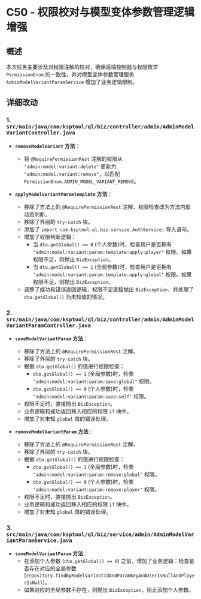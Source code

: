 # C50 - 权限校对与模型变体参数管理逻辑增强

## 概述

本次任务主要涉及对权限注解的校对，确保后端控制器与权限枚举 `PermissionEnum` 的一致性，并对模型变体参数管理服务 `AdminModelVariantParamService` 增加了业务逻辑限制。

## 详细改动

### 1. `src/main/java/com/ksptool/ql/biz/controller/admin/AdminModelVariantController.java`

-   **`removeModelVariant` 方法**：
    -   将 `@RequirePermissionRest` 注解的权限从 `"admin:model:variant:delete"` 更新为 `"admin:model:variant:remove"`，以匹配 `PermissionEnum.ADMIN_MODEL_VARIANT_REMOVE`。

-   **`applyModelVariantParamTemplate` 方法**：
    -   移除了方法上的 `@RequirePermissionRest` 注解，权限检查改为方法内部动态判断。
    -   移除了外层的 `try-catch` 块。
    -   添加了 `import com.ksptool.ql.biz.service.AuthService;` 导入语句。
    -   增加了权限判断逻辑：
        -   当 `dto.getGlobal() == 0` (个人参数)时，检查用户是否拥有 `"admin:model:variant:param:template:apply:player"` 权限。如果权限不足，则抛出 `BizException`。
        -   当 `dto.getGlobal() == 1` (全局参数)时，检查用户是否拥有 `"admin:model:variant:param:template:apply:global"` 权限。如果权限不足，则抛出 `BizException`。
    -   调整了成功和错误返回逻辑，权限不足直接抛出 `BizException`，并处理了 `dto.getGlobal()` 为未知值的情况。

### 2. `src/main/java/com/ksptool/ql/biz/controller/admin/AdminModelVariantParamController.java`

-   **`saveModelVariantParam` 方法**：
    -   移除了方法上的 `@RequirePermissionRest` 注解。
    -   移除了外层的 `try-catch` 块。
    -   根据 `dto.getGlobal()` 的值进行权限检查：
        -   `dto.getGlobal() == 1` (全局参数)时，检查 `"admin:model:variant:param:save:global"` 权限。
        -   `dto.getGlobal() == 0` (个人参数)时，检查 `"admin:model:variant:param:save:self"` 权限。
    -   权限不足时，直接抛出 `BizException`。
    -   业务逻辑和成功返回移入相应的权限 `if` 块中。
    -   增加了对未知 `global` 值的错误处理。

-   **`removeModelVariantParam` 方法**：
    -   移除了方法上的 `@RequirePermissionRest` 注解。
    -   移除了外层的 `try-catch` 块。
    -   根据 `dto.getGlobal()` 的值进行权限检查：
        -   `dto.getGlobal() == 1` (全局参数)时，检查 `"admin:model:variant:param:remove:global"` 权限。
        -   `dto.getGlobal() == 0` (个人参数)时，检查 `"admin:model:variant:param:remove:player"` 权限。
    -   权限不足时，直接抛出 `BizException`。
    -   业务逻辑和成功返回移入相应的权限 `if` 块中。
    -   增加了对未知 `global` 值的错误处理。

### 3. `src/main/java/com/ksptool/ql/biz/service/admin/AdminModelVariantParamService.java`

-   **`saveModelVariantParam` 方法**：
    -   在添加个人参数 (`dto.getGlobal() == 0`) 之前，增加了业务逻辑：检查是否存在对应的全局参数 (`repository.findByModelVariantIdAndParamKeyAndUserIsNullAndPlayerIsNull`)。
    -   如果对应的全局参数不存在，则抛出 `BizException`，阻止添加个人参数。 